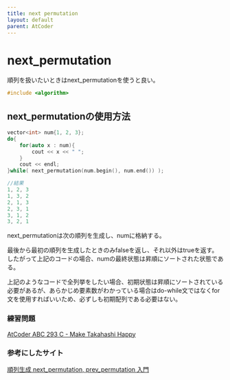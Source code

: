 ```yaml
---
title: next permutation
layout: default
parent: AtCoder
---
```


# next_permutation
順列を扱いたいときはnext_permutationを使うと良い。

```cpp
#include <algorithm>
```

## next_permutationの使用方法
```cpp
vector<int> num{1, 2, 3};
do{
    for(auto x : num){
        cout << x << " ";
    }
    cout << endl;
}while( next_permutation(num.begin(), num.end()) );

//結果
1, 2, 3
1, 3, 2
2, 1, 3
2, 3, 1
3, 1, 2
3, 2, 1
```

next_permutationは次の順列を生成し、numに格納する。

最後から最初の順列を生成したときのみfalseを返し、それ以外はtrueを返す。したがって上記のコードの場合、numの最終状態は昇順にソートされた状態である。

上記のようなコードで全列挙をしたい場合、初期状態は昇順にソートされている必要があるが、あらかじめ要素数がわかっている場合はdo-while文ではなくfor文を使用すればいいため、必ずしも初期配列である必要はない。

### 練習問題
<a href="https://atcoder.jp/contests/abc293/tasks/abc293_c" target="_blank">AtCoder ABC 293 C - Make Takahashi Happy</a>

### 参考にしたサイト
<a href="http://vivi.dyndns.org/tech/cpp/permutation" target="_blank">順列生成 next_permutation, prev_permutation 入門</a>